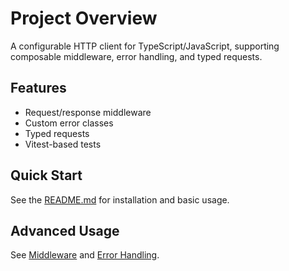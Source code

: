 # Project Overview

A configurable HTTP client for TypeScript/JavaScript, supporting composable middleware, error handling, and typed requests.

## Features

- Request/response middleware
- Custom error classes
- Typed requests
- Vitest-based tests

## Quick Start

See the [README.md](../README.md) for installation and basic usage.

## Advanced Usage

See [Middleware](./middleware.md) and [Error Handling](./errors.md).
